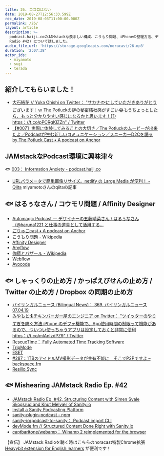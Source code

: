 ```yaml
---
title: 26. ココロはない
date: 2019-08-27T12:56:33.599Z
rec_date: 2019-08-03T11:00:00.000Z
permalink: /26/
layout: article
description: >-
  podcast.haiji.coのJAMstackな羨ましい構成、こうもり問題、iPhoneの整理方法、デザインツールの未来、ScreenTime、Dropbox、sanity.io(JAMstack
  Radio #42) について話しました。
audio_file_url: 'https://storage.googleapis.com/noracast/26.mp3'
duration: '2:07:38'
actor_ids:
  - miyamoto
  - sugi
  - terada
---
```


## 紹介してもらいました！

- [大石結花 // Yuka Ohishi on Twitter： "サカナ🐟にしていただきありがとうございます！ｗ The Potluckの謎の秘密結社感がすごい😂もうちょっとしたら、もっと分かりやすい感じになるかと思います！(?) https：//t.co/pPORgKIZZn" / Twitter](https://twitter.com/yukaohishi/status/1150521146820792320)
 - [【#007】実際に体験してみることの大切さ／The Potluckのムービーが出来たよ／Podcastが生む新しいコミュニケーション／スニーカーD2Cを語る by The Potluck Cast • A podcast on Anchor](https://anchor.fm/the-potluck-cast/episodes/007The-PotluckPotcastD2C-e4lm6m)

## JAMstackなPodcast環境に興味津々

🐟 [003： Information Anxiety - podcast.haiji.co](https://podcast.haiji.co/003/)
- [URLパラメータで簡単画像リサイズ。netlify の Large Media が便利！ - Qiita](https://qiita.com/yahsan2/items/9ca83e086b4330119fa4) miyamotoさんのqiitaの記事

## 🐟 はるぅなさん / コウモリ問題 / Affinity Designer

- [Automagic Podcast — デザイナーの五藤晴菜さん / はるぅなさん（@haruna1221 と仕事の道具として活用する...](https://automagic.fm/post/186315230715/haruna1221)
- [ごりゅごcast • A podcast on Anchor](https://anchor.fm/goryugocom/)
- [こうもり問題 - Wikipedia](https://ja.wikipedia.org/wiki/%E3%81%93%E3%81%86%E3%82%82%E3%82%8A%E5%95%8F%E9%A1%8C)
- [Affinity Designer](https://affinity.serif.com/ja-jp/designer/)
- [Anyflow](https://anyflow.jp/)
- [伽藍とバザール - Wikipedia](https://ja.wikipedia.org/wiki/%E4%BC%BD%E8%97%8D%E3%81%A8%E3%83%90%E3%82%B6%E3%83%BC%E3%83%AB)
- [Webflow](https://webflow.com/)
- [Avocode](https://avocode.com/)

## 🐟 しゃっくりの止め方 / かっぱえびせんの止め方 / Twitter の止め方 / Dropbox の同期の止め方

- [バイリンガルニュース (Bilingual News)： 369. バイリンガルニュース 07.04.19](https://bilingualnews.libsyn.com/369-070419)
- [みやもと🏄チキンバーガー屋のエンジニア on Twitter： "ツイッターのやりすぎを防ぐ方法 iPhone のデフォ機能で、App使用時間の制限って機能があるので、ついつい使っちゃうアプリは設定しておくと非常に便利 https：//t.co/mIAnlzdPZ9" / Twitter](https://twitter.com/yahsan2/status/1151481349120729088)
- [RescueTime： Fully Automated Time Tracking Software](https://www.rescuetime.com/)
- [TripMode](https://www.tripmode.ch/)
- [ESET](https://www.eset.com/jp/)
- [#287：1TBのアイドルMV撮影データが共有不能に　そこでP2Pですよ – backspace.fm](http://backspace.fm/episode/287/?source=post_page-----1bde65473b2c----------------------)
- [Resilio Sync](https://www.resilio.com/individuals/?)

## 🐟 Mishearing JAMstack Radio Ep. #42

- [JAMstack Radio Ep. #42, Structuring Content with Simen Svale Skogsrud and Knut Melvær of Sanity.io](https://www.heavybit.com/library/podcasts/jamstack-radio/ep-42-structuring-content-with-simen-svale-skogsrud-and-knut-melvaer-of-sanity-io/)
- [Install a Sanity Podcasting Platform](https://www.sanity.io/blog/install-a-sanity-podcasting-platform)
- [sanity-plugin-podcast - npm](https://www.npmjs.com/package/sanity-plugin-podcast)
- [sanity-io/podcast-to-sanity： Podcast import CLI](https://github.com/sanity-io/podcast-to-sanity)
- [devMode.fm // Structured Content Done Right with Sanity.io](https://devmode.fm/episodes/structured-content-done-right-with-sanity-io)
- [captbaritone/webamp： Winamp 2 reimplemented for the browser](https://github.com/captbaritone/webamp)


【宣伝】
JAMstack Radioを聴く時はこちらのnoracast特製Chrome拡張 [Heavybit extension for English learners](https://chrome.google.com/webstore/detail/heavybit-extension-for-en/ahfgdgmheoejjllbgnkegimdiajihbee?hl=ja) が便利です！
